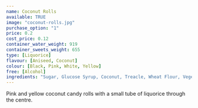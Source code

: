 ```yaml
---
name: Coconut Rolls
available: TRUE
image: "coconut-rolls.jpg"
purchase_option: "1"
price: 0.2
cost_price: 0.12
container_water_weight: 919
container_sweets_weight: 655
type: [Liquorice]
flavour: [Aniseed, Coconut]
colour: [Black, Pink, White, Yellow]
free: [Alcohol]
ingredients: "Sugar, Glucose Syrup, Coconut, Treacle, Wheat Flour, Vegetable Oil, Humectant (Glycerol) Gelatine, Liquorice Extract, Cocoa Powder. Flavours: Apple Juice Concentrate, Hibiscus, Spinach, Nettle"
---
```

Pink and yellow coconut candy rolls with a small tube of liquorice through the centre.